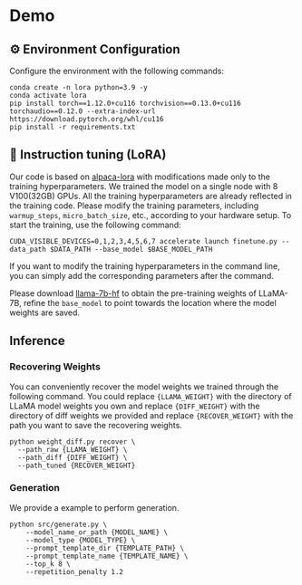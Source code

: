 
# Demo
## ⚙️ Environment Configuration
Configure the environment with the following commands:
```shell
conda create -n lora python=3.9 -y
conda activate lora
pip install torch==1.12.0+cu116 torchvision==0.13.0+cu116 torchaudio==0.12.0 --extra-index-url https://download.pytorch.org/whl/cu116
pip install -r requirements.txt
```
## 🚀 Instruction tuning (LoRA)
Our code is based on [alpaca-lora](https://github.com/tloen/alpaca-lora) with modifications made only to the training hyperparameters. We trained the model on a single node with 8 V100(32GB) GPUs. All the training hyperparameters are already reflected in the training code. Please modify the training parameters, including `warmup_steps`, `micro_batch_size`, etc., according to your hardware setup. To start the training, use the following command:
```shell
CUDA_VISIBLE_DEVICES=0,1,2,3,4,5,6,7 accelerate launch finetune.py --data_path $DATA_PATH --base_model $BASE_MODEL_PATH
```
If you want to modify the training hyperparameters in the command line, you can simply add the corresponding parameters after the command.

Please download [llama-7b-hf](https://huggingface.co/decapoda-research/llama-7b-hf/tree/main) to obtain the pre-training weights of LLaMA-7B, refine the `base_model` to point towards the location where the model weights are saved.


## Inference

### Recovering Weights

You can conveniently recover the model weights we trained through the following command. You could replace `{LLAMA_WEIGHT}` with the directory of LLaMA model weights you own and replace `{DIFF_WEIGHT}` with the directory of diff weights we provided and replace `{RECOVER_WEIGHT}` with the path you want to save the recovering weights. 
```shell
python weight_diff.py recover \
  --path_raw {LLAMA_WEIGHT} \
  --path_diff {DIFF_WEIGHT} \
  --path_tuned {RECOVER_WEIGHT}
```

### Generation

We provide a example to perform generation.

```Shell
python src/generate.py \
    --model_name_or_path {MODEL_NAME} \
    --model_type {MODEL_TYPE} \
    --prompt_template_dir {TEMPLATE_PATH} \
    --prompt_template_name {TEMPLATE_NAME} \
    --top_k 8 \
    --repetition_penalty 1.2
```

